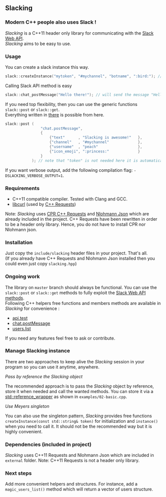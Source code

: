 Slacking
--------

### Modern C++ people also uses Slack !

*Slacking* is a C++11 header only library for communicating with the [Slack Web API](https://api.slack.com/web).  
*Slacking* aims to be easy to use. 

### Usage

You can create a slack instance this way.
```c++
slack::createInstance("mytoken", "#mychannel", "botname", ":bird:"); // all parameters are optional.
```

Calling Slack API method is easy
```c++
slack::chat_postMessage("Hello there!"); // will send the message "Hello there!" as user "botname" in the channel #mychannel with the avatar :bird:
```

If you need top flexibility, then you can use the generic functions `slack::post` or `slack::get`.  
Everything written in [there](https://api.slack.com/methods) is possible from here. 
```c++
slack::post (   
                "chat.postMessage",
                { 
                    {"text"      , "Slacking is awesome!"   }, 
                    {"channel"   , "#mychannel"             }, 
                    {"username"  , "peach"                  }, 
                    {"icon_emoji", ":princess:"             } 
                }
            ); // note that "token" is not needed here it is automatically inserted when using slack::post()
```

If you want verbose output, add the following compilation flag: `-DSLACKING_VERBOSE_OUTPUT=1`.

### Requirements

+ C++11 compatible compiler. Tested with Clang and GCC. 
+ [libcurl](https://curl.haxx.se/libcurl/) (used by [C++ Requests](https://github.com/whoshuu/cpr))

Note: *Slacking* uses [CPR C++ Requests](https://github.com/whoshuu/cpr) and [Nlohmann Json](https://github.com/nlohmann/json) which are already included in the project. 
C++ Requests have been rewritten in order to be a header only library. Hence, you do not have to install CPR nor Nlohmann json. 

### Installation

Just copy the `include/slacking` header files in your project. That's all.  
(If you already have C++ Requests and Nlohmann Json installed then you could even just copy `slacking.hpp`)

### Ongoing work

The library on `master` branch should always be functional. 
You can use the `slack::post` or `slack::get` methods to fully exploit the [Slack Web API methods](https://api.slack.com/methods).  
Following C++ helpers free functions and members methods are available in *Slacking* for convenience : 

+ [api.test](https://api.slack.com/methods/api.test)
+ [chat.postMessage](https://api.slack.com/methods/chat.postMessage)
+ [users.list](https://api.slack.com/methods/users.list)


If you need any features feel free to ask or contribute.


### Manage Slacking instance

There are two approaches to keep alive the *Slacking* session in your program so you can use it anytime, anywhere.

_Pass by reference the Slacking object_

The recommended approach is to pass the *Slacking* object by reference, store it when needed and call the wanted methods. 
You can store it via a [std::reference_wrapper](http://en.cppreference.com/w/cpp/utility/functional/reference_wrapper) as shown in `examples/02-basic.cpp`. 

_Use Meyers singleton_

You can also use the singleton pattern, *Slacking* provides free functions `createInstance(const std::string& token)` for initialization and `instance()` when you need to call it. It should not be the recommended way but it is highly convenient. 


### Dependencies (included in project)

*Slacking* uses C++11 Requests and Nlohmann Json which are included in `external` folder. 
Note: C++11 Requests is not a header only library.


### Next steps

Add more convenient helpers and structures. For instance, add a `magic_users_list()` method which will return a vector of users structure. 




